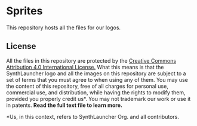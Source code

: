 # Sprites
This repository hosts all the files for our logos.

## License
All the files in this repository are protected by the [Creative Commons Attribution 4.0 International License.](https://github.com/SynthLauncher/Sprites/blob/main/LICENSE.txt)
What this means is that the SynthLauncher logo and all the images on this repository are subject to a set of terms that you must agree to when using any of them. You may use the content of this repository, free of all charges for personal use, commercial use, and distribution, while having the rights to modify them, provided you properly credit us*. You may not trademark our work or use it in patents. **Read the full text file to learn more.**

*Us, in this context, refers to SynthLauncher Org. and all contributors.
